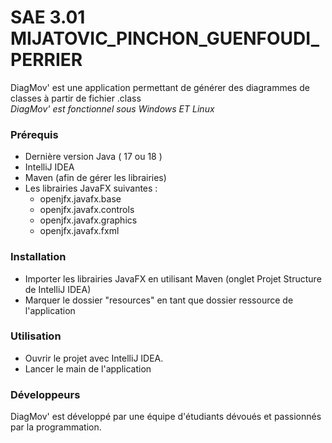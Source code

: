 # SAE 3.01 MIJATOVIC_PINCHON_GUENFOUDI_PERRIER

DiagMov' est une application permettant de générer des diagrammes de classes à partir de fichier .class                                             
*DiagMov' est fonctionnel sous Windows ET Linux*

### Prérequis
 - Dernière version Java ( 17 ou 18 )
 - IntelliJ IDEA
 - Maven (afin de gérer les librairies)
 - Les librairies JavaFX suivantes : 
   - openjfx.javafx.base
   - openjfx.javafx.controls
   - openjfx.javafx.graphics
   - openjfx.javafx.fxml

### Installation
 - Importer les librairies JavaFX en utilisant Maven (onglet Projet Structure de IntelliJ IDEA)
 - Marquer le dossier "resources" en tant que dossier ressource de l'application 

### Utilisation
 - Ouvrir le projet avec IntelliJ IDEA.
 - Lancer le main de l'application

### Développeurs
DiagMov' est développé par une équipe d'étudiants dévoués et passionnés par la programmation.






